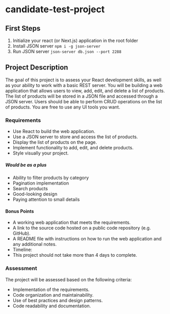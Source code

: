 # candidate-test-project

## First Steps

1. Initialize your react (or Next.js) application in the root folder
2. Install JSON server
```npm i -g json-server```
3. Run JSON server
```json-server db.json --port 2288```


## Project Description

The goal of this project is to assess your React development skills, as well as your ability to work with a basic REST server. You will be building a web application that allows users to view, add, edit, and delete a list of products. The list of products will be stored in a JSON file and accessed through a JSON server. Users should be able to perform CRUD operations on the list of products.
You are free to use any UI tools you want.

### Requirements

- Use React to build the web application.
- Use a JSON server to store and access the list of products.
- Display the list of products on the page.
- Implement functionality to add, edit, and delete products.
- Style visually your project.

##### Would be as a plus

- Ability to filter products by category
- Pagination implementation
- Search products
- Good-looking design
- Paying attention to small details

#### Bonus Points

- A working web application that meets the requirements.
- A link to the source code hosted on a public code repository (e.g. GitHub).
- A README file with instructions on how to run the web application and any additional notes.
- Timeline:
- This project should not take more than 4 days to complete.

### Assessment

The project will be assessed based on the following criteria:

- Implementation of the requirements.
- Code organization and maintainability.
- Use of best practices and design patterns.
- Code readability and documentation.
